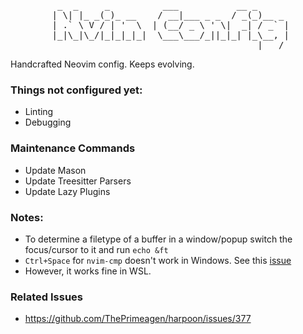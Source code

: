 <pre align="center">
  _  _     _          ___           __ _      
 | \| |_ _(_)_ __    / __|___ _ _  / _(_)__ _ 
 | .` \ V / | '  \  | (__/ _ \ ' \|  _| / _` |
 |_|\_|\_/|_|_|_|_|  \___\___/_||_|_| |_\__, |
                                        |___/ 
</pre>

Handcrafted Neovim config. Keeps evolving.

### Things not configured yet:
- Linting
- Debugging

### Maintenance Commands
- Update Mason
- Update Treesitter Parsers
- Update Lazy Plugins

### Notes:
- To determine a filetype of a buffer in a window/popup switch the focus/cursor to it and run `echo &ft`
- `Ctrl+Space` for `nvim-cmp` doesn't work in Windows. See this [issue](https://github.com/neovim/neovim/issues/8435)
- However, it works fine in WSL.

### Related Issues
- https://github.com/ThePrimeagen/harpoon/issues/377
